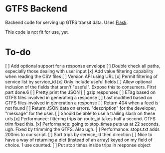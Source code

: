 GTFS Backend
============

Backend code for serving up GTFS transit data. Uses [Flask](http://flask.pocoo.org).

This code is not fit for use, yet.

To-do
=====

[ ] Add optional support for a response envelope
[ ] Double check all paths, especially those dealing with user input
[x] Add value filtering capability when reading the CSV files
[ ] Version API using URL
[x] Permit filtering of service list by service_id
[x] Only include useful fields
[ ] Allow optional inclusion of the fields that aren't "useful". Expose this to consumers. First part done.6
[ ] Pretty print the JSON
[ ] gzip responses
[ ] ETag based on GTFS files involved in generating a response
[ ] Last modified based on GTFS files involved in generation a response
[ ] Return 404 when a feed is not found
[ ] Return JSON data on errors. "description" for the developer, "message" for the user.
[ ] Should be able to use a trailing slash on these urls
[x] Performance: filtering trips on route_id takes half a second. GTFS trim fixed this.
[x] Performance: going to stop_times puts us at 22 seconds. ugh. Fixed by trimming the GTFS. Also ugh.
[ ] Performance: stops.txt adds 200ms to our script.
[ ] Sort trips by service_id then direction
[ ] Nice to have a way of returning a dict (instead of an array) keyed on my field of choice. 1 use counted.
[ ] Put stop times inside trips in response object